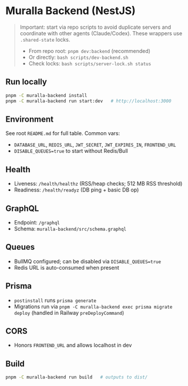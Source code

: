 # Muralla Backend (NestJS)

> Important: start via repo scripts to avoid duplicate servers and coordinate with other agents (Claude/Codex). These wrappers use `.shared-state` locks.
>
> - From repo root: `pnpm dev:backend` (recommended)
> - Or directly: `bash scripts/dev-backend.sh`
> - Check locks: `bash scripts/server-lock.sh status`

## Run locally
```bash
pnpm -C muralla-backend install
pnpm -C muralla-backend run start:dev   # http://localhost:3000
```

## Environment
See root `README.md` for full table. Common vars:
- `DATABASE_URL`, `REDIS_URL`, `JWT_SECRET`, `JWT_EXPIRES_IN`, `FRONTEND_URL`
- `DISABLE_QUEUES=true` to start without Redis/Bull

## Health
- Liveness: `/health/healthz` (RSS/heap checks; 512 MB RSS threshold)
- Readiness: `/health/readyz` (DB ping + basic DB op)

## GraphQL
- Endpoint: `/graphql`
- Schema: `muralla-backend/src/schema.graphql`

## Queues
- BullMQ configured; can be disabled via `DISABLE_QUEUES=true`
- Redis URL is auto-consumed when present

## Prisma
- `postinstall` runs `prisma generate`
- Migrations run via `pnpm -C muralla-backend exec prisma migrate deploy` (handled in Railway `preDeployCommand`)

## CORS
- Honors `FRONTEND_URL` and allows localhost in dev

## Build
```bash
pnpm -C muralla-backend run build   # outputs to dist/
``` 
